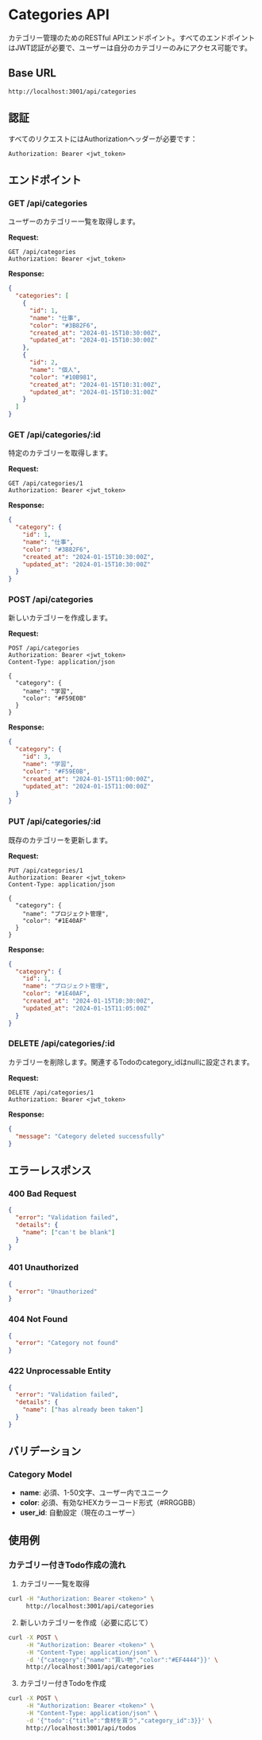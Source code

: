 # Categories API

カテゴリー管理のためのRESTful APIエンドポイント。すべてのエンドポイントはJWT認証が必要で、ユーザーは自分のカテゴリーのみにアクセス可能です。

## Base URL

```
http://localhost:3001/api/categories
```

## 認証

すべてのリクエストにはAuthorizationヘッダーが必要です：

```
Authorization: Bearer <jwt_token>
```

## エンドポイント

### GET /api/categories

ユーザーのカテゴリー一覧を取得します。

**Request:**
```http
GET /api/categories
Authorization: Bearer <jwt_token>
```

**Response:**
```json
{
  "categories": [
    {
      "id": 1,
      "name": "仕事",
      "color": "#3B82F6",
      "created_at": "2024-01-15T10:30:00Z",
      "updated_at": "2024-01-15T10:30:00Z"
    },
    {
      "id": 2,
      "name": "個人",
      "color": "#10B981",
      "created_at": "2024-01-15T10:31:00Z",
      "updated_at": "2024-01-15T10:31:00Z"
    }
  ]
}
```

### GET /api/categories/:id

特定のカテゴリーを取得します。

**Request:**
```http
GET /api/categories/1
Authorization: Bearer <jwt_token>
```

**Response:**
```json
{
  "category": {
    "id": 1,
    "name": "仕事",
    "color": "#3B82F6",
    "created_at": "2024-01-15T10:30:00Z",
    "updated_at": "2024-01-15T10:30:00Z"
  }
}
```

### POST /api/categories

新しいカテゴリーを作成します。

**Request:**
```http
POST /api/categories
Authorization: Bearer <jwt_token>
Content-Type: application/json

{
  "category": {
    "name": "学習",
    "color": "#F59E0B"
  }
}
```

**Response:**
```json
{
  "category": {
    "id": 3,
    "name": "学習",
    "color": "#F59E0B",
    "created_at": "2024-01-15T11:00:00Z",
    "updated_at": "2024-01-15T11:00:00Z"
  }
}
```

### PUT /api/categories/:id

既存のカテゴリーを更新します。

**Request:**
```http
PUT /api/categories/1
Authorization: Bearer <jwt_token>
Content-Type: application/json

{
  "category": {
    "name": "プロジェクト管理",
    "color": "#1E40AF"
  }
}
```

**Response:**
```json
{
  "category": {
    "id": 1,
    "name": "プロジェクト管理",
    "color": "#1E40AF",
    "created_at": "2024-01-15T10:30:00Z",
    "updated_at": "2024-01-15T11:05:00Z"
  }
}
```

### DELETE /api/categories/:id

カテゴリーを削除します。関連するTodoのcategory_idはnullに設定されます。

**Request:**
```http
DELETE /api/categories/1
Authorization: Bearer <jwt_token>
```

**Response:**
```json
{
  "message": "Category deleted successfully"
}
```

## エラーレスポンス

### 400 Bad Request
```json
{
  "error": "Validation failed",
  "details": {
    "name": ["can't be blank"]
  }
}
```

### 401 Unauthorized
```json
{
  "error": "Unauthorized"
}
```

### 404 Not Found
```json
{
  "error": "Category not found"
}
```

### 422 Unprocessable Entity
```json
{
  "error": "Validation failed",
  "details": {
    "name": ["has already been taken"]
  }
}
```

## バリデーション

### Category Model

- **name**: 必須、1-50文字、ユーザー内でユニーク
- **color**: 必須、有効なHEXカラーコード形式（#RRGGBB）
- **user_id**: 自動設定（現在のユーザー）

## 使用例

### カテゴリー付きTodo作成の流れ

1. カテゴリー一覧を取得
```bash
curl -H "Authorization: Bearer <token>" \
     http://localhost:3001/api/categories
```

2. 新しいカテゴリーを作成（必要に応じて）
```bash
curl -X POST \
     -H "Authorization: Bearer <token>" \
     -H "Content-Type: application/json" \
     -d '{"category":{"name":"買い物","color":"#EF4444"}}' \
     http://localhost:3001/api/categories
```

3. カテゴリー付きTodoを作成
```bash
curl -X POST \
     -H "Authorization: Bearer <token>" \
     -H "Content-Type: application/json" \
     -d '{"todo":{"title":"食材を買う","category_id":3}}' \
     http://localhost:3001/api/todos
```